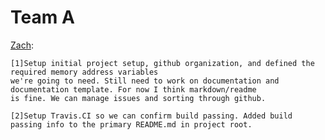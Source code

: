 ﻿# Team A

[Zach](zach): 
    
    [1]Setup initial project setup, github organization, and defined the required memory address variables 
    we're going to need. Still need to work on documentation and documentation template. For now I think markdown/readme
    is fine. We can manage issues and sorting through github.

    [2]Setup Travis.CI so we can confirm build passing. Added build passing info to the primary README.md in project root.

